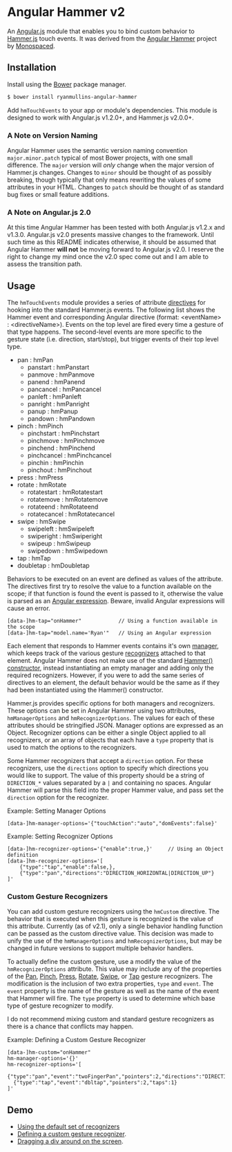 # Angular Hammer v2

An [Angular.js](https://angularjs.org/) module that enables you to bind custom behavior to [Hammer.js](http://hammerjs.github.io/) touch events. It was derived from the [Angular Hammer](https://github.com/monospaced/angular-hammer) project by [Monospaced](https://github.com/monospaced).

## Installation 

Install using the [Bower](http://bower.io/) package manager.

```bash
$ bower install ryanmullins-angular-hammer
```

Add `hmTouchEvents` to your app or module's dependencies. This module is designed to work with Angular.js v1.2.0+, and Hammer.js v2.0.0+. 

### A Note on Version Naming

Angular Hammer uses the semantic version naming convention `major.minor.patch` typical of most Bower projects, with one small difference. The `major` version will _only_ change when the major version of Hammer.js changes. Changes to `minor` should be thought of as possibly breaking, though typically that only means rewriting the values of some attributes in your HTML. Changes to `patch` should be thought of as standard bug fixes or small feature additions.

### A Note on Angular.js 2.0 

At this time Angular Hammer has been tested with both Angular.js v1.2.x and v1.3.0. Angular.js v2.0 presents massive changes to the framework. Until such time as this README indicates otherwise, it should be assumed that Angular Hammer **will not** be moving forward to Angular.js v2.0. I reserve the right to change my mind once the v2.0 spec come out and I am able to assess the transition path.

## Usage

The `hmTouchEvents` module provides a series of attribute [directives](https://docs.angularjs.org/guide/directive) for hooking into the standard Hammer.js events. The following list shows the Hammer event and corresponding Angular directive (format: &lt;eventName&gt; : &lt;directiveName&gt;). Events on the top level are fired every time a gesture of that type happens. The second-level events are more specific to the gesture state (i.e. direction, start/stop), but trigger events of their top level type. 

* pan : hmPan
    - panstart : hmPanstart
    - panmove : hmPanmove
    - panend : hmPanend
    - pancancel : hmPancancel
    - panleft : hmPanleft
    - panright : hmPanright
    - panup : hmPanup
    - pandown : hmPandown
* pinch : hmPinch
    - pinchstart : hmPinchstart
    - pinchmove : hmPinchmove
    - pinchend : hmPinchend
    - pinchcancel : hmPinchcancel
    - pinchin : hmPinchin
    - pinchout : hmPinchout
* press : hmPress
* rotate : hmRotate
    - rotatestart : hmRotatestart
    - rotatemove : hmRotatemove
    - rotateend : hmRotateend
    - rotatecancel : hmRotatecancel
* swipe : hmSwipe
    - swipeleft : hmSwipeleft
    - swiperight : hmSwiperight
    - swipeup : hmSwipeup
    - swipedown : hmSwipedown
* tap : hmTap
* doubletap : hmDoubletap 

Behaviors to be executed on an event are defined as values of the attribute. The directives first try to resolve the value to a function available on the scope; if that function is found the event is passed to it, otherwise the value is parsed as an [Angular expression](https://docs.angularjs.org/guide/expression). Beware, invalid Angular expressions will cause an error. 

```
[data-]hm-tap="onHammer"            // Using a function available in the scope
[data-]hm-tap="model.name='Ryan'"   // Using an Angular expression
```

Each element that responds to Hammer events contains it's own [manager](http://hammerjs.github.io/api/#hammer.manager), which keeps track of the various gesture [recognizers](http://hammerjs.github.io/api/#hammer.recognizer) attached to that element. Angular Hammer does not make use of the standard [Hammer() constructor](http://hammerjs.github.io/api/#hammer), instead instantiating an empty manager and adding only the required recognizers. However, if you were to add the same series of directives to an element, the default behavior would be the same as if they had been instantiated using the Hammer() constructor. 

Hammer.js provides specific options for both managers and recognizers. These options can be set in Angular Hammer using two attributes, `hmManagerOptions` and `hmRecognizerOptions`. The values for each of these attributes should be stringified JSON. Manager options are expressed as an Object. Recognizer options can be either a single Object applied to all recognizers, or an array of objects that each have a `type` property that is used to match the options to the recognizers.

Some Hammer recognizers that accept a `direction` option. For these recognizers, use the `directions` option to specify which directions you would like to support. The value of this property should be a string of `DIRECTION_*` values separated by a `|` and containing no spaces. Angular Hammer will parse this field into the proper Hammer value, and pass set the `direction` option for the recognizer.  

Example: Setting Manager Options 

```
[data-]hm-manager-options='{"touchAction":"auto","domEvents":false}' 
```

Example: Setting Recognizer Options

```
[data-]hm-recognizer-options='{"enable":true,}'     // Using an Object definition
[data-]hm-recognizer-options='[
    {"type":"tap","enable":false,},
    {"type":"pan","directions":"DIRECTION_HORIZONTAL|DIRECTION_UP"}
]'
```

### Custom Gesture Recognizers 

You can add custom gesture recognizers using the `hmCustom` directive. The behavior that is executed when this gesture is recognized is the value of this attribute. Currently (as of v2.1), only a single behavior handling function can be passed as the custom directive value. This decision was made to unify the use of the `hmManagerOptions` and `hmRecognizerOptions`, but may be changed in future versions to support multiple behavior handlers.

To actually define the custom gesture, use a modify the value of the `hmRecognizerOptions` attribute. This value may include any of the properties of the [Pan](http://hammerjs.github.io/recognizer-pan), [Pinch](http://hammerjs.github.io/recognizer-pinch), [Press](http://hammerjs.github.io/recognizer-press), [Rotate](http://hammerjs.github.io/recognizer-rotate), [Swipe](http://hammerjs.github.io/recognizer-swipe), or [Tap](http://hammerjs.github.io/recognizer-tap) gesture recognizers. The modification is the inclusion of two extra properties, `type` and `event`. The `event` property is the name of the gesture as well as the name of the event that Hammer will fire. The `type` property is used to determine which base type of gesture recognizer to modify.

I do not recommend mixing custom and standard gesture recognizers as there is a chance that conflicts may happen.

Example: Defining a Custom Gesture Recognizer 

```
[data-]hm-custom="onHammer"
hm-manager-options='{}'
hm-recognizer-options='[
  {"type":"pan","event":"twoFingerPan","pointers":2,"directions":"DIRECTION_ALL"},
  {"type":"tap","event":"dbltap","pointers":2,"taps":1}
]'
```

## Demo


* [Using the default set of recognizers](http://ryanmullins.github.io/angular-hammer/examples/default)
* [Defining a custom gesture recognizer](http://ryanmullins.github.io/angular-hammer/examples/custom).
* [Dragging a div around on the screen](http://ryanmullins.github.io/angular-hammer/examples/dragging).
